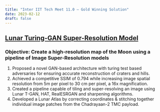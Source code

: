```yaml
---
title: "Inter IIT Tech Meet 11.0 – Gold Winning Solution"
date: 2023-02-12
draft: false
---
```



## [Lunar Turing-GAN Super-Resolution Model](https://github.com/rv4102/ISRO)
### Objective: Create a high-resolution map of the Moon using a pipeline of Image Super-Resolution models
1. Proposed a novel GAN-based architecture with turing test based adversaries for ensuring accurate reconstruction of craters and hills.
2. Achieved a competitive SSIM of 0.794 while increasing image spatial resolution from 5m per pixel to 30 cm per pixel, a 16x magnification.
3. Created a pipeline capable of tiling and super-resolving an image using Lunar T-GAN, HAT, RealESRGAN and sharpening algorithms.
4. Developed a Lunar Atlas by correcting coordinates & stitching together individual image patches from the Chadrayaan-2 TMC payload.